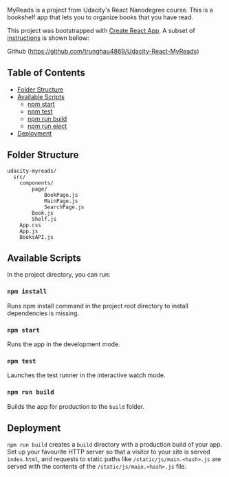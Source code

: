 MyReads is a project from Udacity's React Nanodegree course. This is a bookshelf app that lets you to organize books that you have read.

This project was bootstrapped with [Create React App](https://github.com/facebookincubator/create-react-app). A subset of [instructions](https://github.com/facebookincubator/create-react-app/blob/master/packages/react-scripts/template/README.md) is shown bellow:

Github (https://github.com/trunghau4869/Udacity-React-MyReads)
## Table of Contents

- [Folder Structure](#folder-structure)
- [Available Scripts](#available-scripts)
  - [npm start](#npm-start)
  - [npm test](#npm-test)
  - [npm run build](#npm-run-build)
  - [npm run eject](#npm-run-eject)
- [Deployment](#deployment)

## Folder Structure

```
udacity-myreads/
  src/
    components/
        page/
            BookPage.js
            MainPage.js
            SearchPage.js
        Book.js
        Shelf.js
    App.css
    App.js
    BooksAPI.js
```
## Available Scripts

In the project directory, you can run:

### `npm install`

Runs npm install command  in the project root directory to install dependencies is missing.<br>

### `npm start`

Runs the app in the development mode.<br>

### `npm test`

Launches the test runner in the interactive watch mode.<br>

### `npm run build`

Builds the app for production to the `build` folder.<br>

## Deployment

`npm run build` creates a `build` directory with a production build of your app. Set up your favourite HTTP server so that a visitor to your site is served `index.html`, and requests to static paths like `/static/js/main.<hash>.js` are served with the contents of the `/static/js/main.<hash>.js` file.
